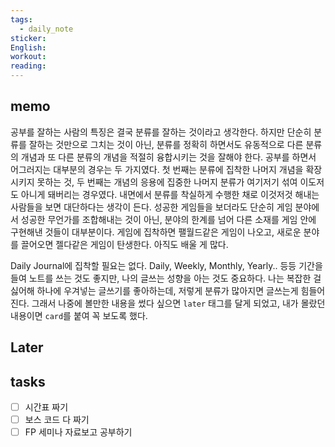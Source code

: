 ```yaml
---
tags:
  - daily_note
sticker: 
English: 
workout: 
reading:
---
```

## memo

공부를 잘하는 사람의 특징은 결국 분류를 잘하는 것이라고 생각한다. 하지만 단순히 분류를 잘하는 것만으로 그치는 것이 아닌, 분류를 정확히 하면서도 유동적으로 다른 분류의 개념과 또 다른 분류의 개념을 적절히 융합시키는 것을 잘해야 한다. 공부를 하면서 어그러지는 대부분의 경우는 두 가지였다. 첫 번째는 분류에 집착한 나머지 개념을 확장시키지 못하는 것, 두 번째는 개념의 응용에 집중한 나머지 분류가 여기저기 섞여 이도저도 아니게 돼버리는 경우였다. 내면에서 분류를 착실하게 수행한 채로 이것저것 해내는 사람들을 보면 대단하다는 생각이 든다. 성공한 게임들을 보더라도 단순히 게임 분야에서 성공한 무언가를 조합해내는 것이 아닌, 분야의 한계를 넘어 다른 소재를 게임 안에 구현해낸 것들이 대부분이다. 게임에 집착하면 팰월드같은 게임이 나오고, 새로운 분야를 끌어오면 젤다같은 게임이 탄생한다. 아직도 배울 게 많다.

Daily Journal에 집착할 필요는 없다. Daily, Weekly, Monthly, Yearly.. 등등 기간을 들여 노트를 쓰는 것도 좋지만, 나의 글쓰는 성향을 아는 것도 중요하다. 나는 복잡한 걸 싫어해 하나에 우겨넣는 글쓰기를 좋아하는데, 저렇게 분류가 많아지면 글쓰는게 힘들어진다. 그래서 나중에 볼만한 내용을 썼다 싶으면 `later` 태그를 달게 되었고, 내가 몰랐던 내용이면 `card`를 붙여 꼭 보도록 했다. 

## Later

## tasks

- [ ] 시간표 짜기
- [ ] 보스 코드 다 짜기
- [ ] FP 세미나 자료보고 공부하기